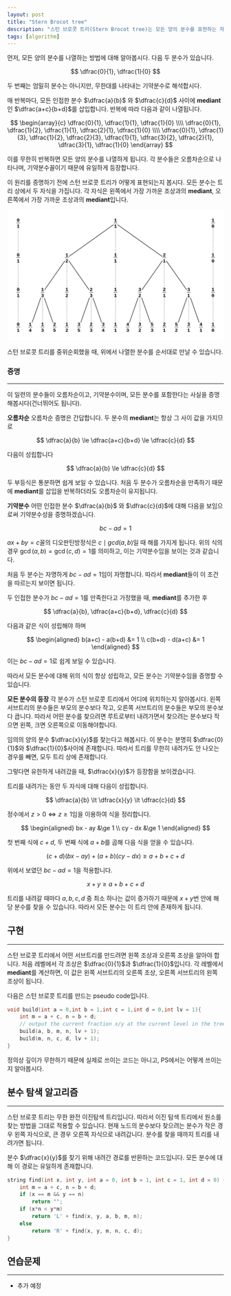 ```yaml
---
layout: post
title: "Stern Brocot tree"
description: "스턴 브로콧 트리(Stern Brocot tree)는 모든 양의 분수를 표현하는 자료구조 입니다."
tags: [algorithm]
---
```


먼저, 모든 양의 분수를 나열하는 방법에 대해 알아봅시다. 다음 두 분수가 있습니다.

$$
\dfrac{0}{1}, \dfrac{1}{0}
$$

두 번째는 엄밀히 분수는 아니지만, 무한대를 나타내는 기약분수로 해석합시다.

매 반복마다, 모든 인접한 분수 $\dfrac{a}{b}$ 와 $\dfrac{c}{d}$ 사이에 **mediant**인 $\dfrac{a+c}{b+d}$를 삽입합니다. 반복에 따라 다음과 같이 나열됩니다.

$$
\begin{array}{c}
    \dfrac{0}{1}, \dfrac{1}{1}, \dfrac{1}{0} \\\\
    \dfrac{0}{1}, \dfrac{1}{2}, \dfrac{1}{1}, \dfrac{2}{1}, \dfrac{1}{0} \\\\
    \dfrac{0}{1}, \dfrac{1}{3}, \dfrac{1}{2}, \dfrac{2}{3}, \dfrac{1}{1}, \dfrac{3}{2}, \dfrac{2}{1}, \dfrac{3}{1}, \dfrac{1}{0}
    \end{array}
$$

이를 무한히 반복하면 모든 양의 분수를 나열하게 됩니다. 각 분수들은 오름차순으로 나타나며, 기약분수꼴이기 때문에 유일하게 등장합니다.

이 원리를 증명하기 전에 스턴 브로콧 트리가 어떻게 표현되는지 봅시다. 모든 분수는 트리 상에서 두 자식을 가집니다. 각 자식은 왼쪽에서 가장 가까운 조상과의 **mediant**, 오른쪽에서 가장 가까운 조상과의 **mediant**입니다.

![](../assets/postimg/2021-01-23-the-stern-borcot-tree/1024px-SternBrocotTree.svg.png)

스턴 브로콧 트리를 중위순회했을 때, 위에서 나열한 분수를 순서대로 만날 수 있습니다.

### 증명

---

이 일련의 분수들이 오름차순이고, 기약분수이며, 모든 분수를 포함한다는 사실을 증명해봅시다(건너뛰어도 됩니다).

**오름차순** 오름차순 증명은 간답합니다. 두 분수의 **mediant**는 항상 그 사이 값을 가지므로

$$
\dfrac{a}{b} \le \dfrac{a+c}{b+d} \le \dfrac{c}{d}
$$

다음이 성립합니다

$$
\dfrac{a}{b} \le \dfrac{c}{d}
$$

두 부등식은 통분하면 쉽게 보일 수 있습니다. 처음 두 분수가 오름차순을 만족하기 때문에 **mediant**를 삽입을 반복하더라도 오름차순이 유지됩니다.

**기약분수** 어떤 인접한 분수 $\dfrac{a}{b}$ 와 $\dfrac{c}{d}$에 대해 다음을 보임으로써 기약분수성을 증명하겠습니다.

$$
bc - ad = 1
$$

$ax+by=c$꼴의 디오판틴방정식은 $c \mid gcd(a,b)$일 때 해를 가지게 됩니다. 위의 식의 경우 $\gcd(a,b) = \gcd(c,d) = 1$를 의미하고, 이는 기약분수임을 보이는 것과 같습니다.

처음 두 분수는 자명하게 $bc - ad = 1$임이 자명합니다. 따라서 **mediant**들이 이 조건을 따르는지 보이면 됩니다.

두 인접한 분수가 $bc - ad = 1$를 만족한다고 가정했을 때, **mediant**를 추가한 후

$$
\dfrac{a}{b}, \dfrac{a+c}{b+d}, \dfrac{c}{d}
$$

다음과 같은 식이 성립해야 하며

$$
\begin{aligned}
    b(a+c) - a(b+d) &= 1 \\
    c(b+d) - d(a+c) &= 1
\end{aligned}
$$

이는 $bc - ad = 1$로 쉽게 보일 수 있습니다.

따라서 모든 분수에 대해 위의 식이 항상 성립하고, 모든 분수는 기약분수임을 증명할 수 있습니다.

**모든 분수의 등장** 각 분수가 스턴 브로콧 트리에서 어디에 위치하는지 알아봅시다. 왼쪽 서브트리의 분수들은 부모의 분수보다 작고, 오른쪽 서브트리의 분수들은 부모의 분수보다 큽니다. 따라서 어떤 분수를 찾으려면 루트로부터 내려가면서 찾으려는 분수보다 작으면 왼쪽, 크면 오른쪽으로 이동해야합니다.

임의의 양의 분수 $\dfrac{x}{y}$를 찾는다고 해봅시다. 이 분수는 분명히 $\dfrac{0}{1}$와 $\dfrac{1}{0}$사이에 존재합니다. 따라서 트리를 무한히 내려가도 안 나오는 경우를 빼면, 모두 트리 상에 존재합니다. 

그렇다면 유한하게 내려갔을 때, $\dfrac{x}{y}$가 등장함을 보이겠습니다.

트리를 내려가는 동안 두 자식에 대해 다음이 성립합니다.

$$
\dfrac{a}{b} \lt \dfrac{x}{y} \lt \dfrac{c}{d}
$$

정수에서 $z \gt 0 \iff z \ge 1$임을 이용하여 식을 정리합니다.

$$
\begin{aligned}
    bx - ay &\ge 1 \\
    cy - dx &\ge 1
\end{aligned}
$$

첫 번째 식에 $c+d$, 두 번째 식에 $a+b$를 곱해 다음 식을 얻을 수 있습니다.

$$
(c+d)(bx - ay) + (a+b)(cy - dx) \ge a+b+c+d
$$

위에서 보였던 $bc-ad=1$을 적용합니다.

$$
x+y \ge a+b+c+d
$$

트리를 내려갈 때마다 $a,b,c,d$ 중 최소 하나는 값이 증가하기 때문에 $x+y$번 안에 해당 분수를 찾을 수 있습니다. 따라서 모든 분수는 이 트리 안에 존재하게 됩니다.

## 구현

---

스턴 브로콧 트리에서 어떤 서브트리를 만드려면 왼쪽 조상과 오른쪽 조상을 알아야 합니다. 처음 레벨에서 각 조상은 $\dfrac{0}{1}$과 $\dfrac{1}{0}$입니다. 각 레벨에서 **mediant**를 계산하면, 이 값은 왼쪽 서브트리의 오른쪽 조상, 오른쪽 서브트리의 왼쪽 조상이 됩니다.

다음은 스턴 브로콧 트리를 만드는 pseudo code입니다.

```cpp
void build(int a = 0,int b = 1,int c = 1,int d = 0,int lv = 1){
    int m = a + c, n = b + d;
    // output the current fraction x/y at the current level in the tree
    build(a, b, m, n, lv + 1);
    build(m, n, c, d, lv + 1);
}
```

정의상 깊이가 무한하기 때문에 실제로 쓰이는 코드는 아니고, PS에서는 어떻게 쓰이는지 알아봅시다.

## 분수 탐색 알고리즘

---

스턴 브로콧 트리는 무한 완전 이진탐색 트리입니다. 따라서 이진 탐색 트리에서 원소를 찾는 방법을 그대로 적용할 수 있습니다. 현재 노드의 분수보다 찾으려는 분수가 작은 경우 왼쪽 자식으로, 큰 경우 오른쪽 자식으로 내려갑니다. 분수를 찾을 때까지 트리를 내려가면 됩니다.

분수 $\dfrac{x}{y}$를 찾기 위해 내려간 경로를 반환하는 코드입니다. 모든 분수에 대해 이 경로는 유일하게 존재합니다.

```cpp
string find(int x, int y, int a = 0, int b = 1, int c = 1, int d = 0) {
    int m = a + c, n = b + d;
    if (x == m && y == n)
        return "";
    if (x*n < y*m)
        return 'L' + find(x, y, a, b, m, n);
    else
        return 'R' + find(x, y, m, n, c, d);
}
```

## 연습문제

---

* 추가 예정
